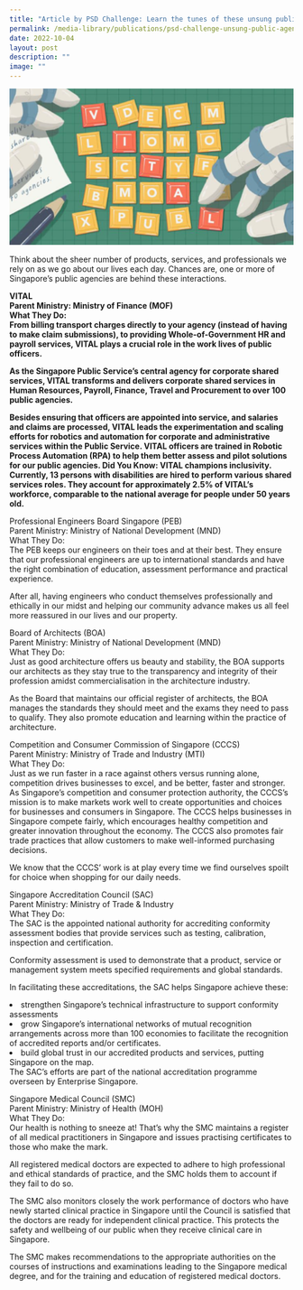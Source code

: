 ```yaml
---
title: "Article by PSD Challenge: Learn the tunes of these unsung public agencies"
permalink: /media-library/publications/psd-challenge-unsung-public-agencies/
date: 2022-10-04
layout: post
description: ""
image: ""
---
```

<img src="/images/Media/PSD Challenge.png">

Think about the sheer number of products, services, and professionals we rely on as we go about our lives each day. Chances are, one or more of Singapore’s public agencies are behind these interactions.

<b>VITAL<br>
Parent Ministry: Ministry of Finance (MOF)<br>
What They Do:<br>
From billing transport charges directly to your agency (instead of having to make claim submissions), to providing Whole-of-Government HR and payroll services, VITAL plays a crucial role in the work lives of public officers.

As the Singapore Public Service’s central agency for corporate shared services, VITAL transforms and delivers corporate shared services in Human Resources, Payroll, Finance, Travel and Procurement to over 100 public agencies.

Besides ensuring that officers are appointed into service, and salaries and claims are processed, VITAL leads the experimentation and scaling efforts for robotics and automation for corporate and administrative services within the Public Service. VITAL officers are trained in Robotic Process Automation (RPA) to help them better assess and pilot solutions for our public agencies.
Did You Know: VITAL champions inclusivity. Currently, 13 persons with disabilities are hired to perform various shared services roles. They account for approximately 2.5% of VITAL’s workforce, comparable to the national average for people under 50 years old.</b>

Professional Engineers Board Singapore (PEB)
<br>Parent Ministry: Ministry of National Development (MND)
<br>What They Do:
<br>The PEB keeps our engineers on their toes and at their best. They ensure that our professional engineers are up to international standards and have the right combination of education, assessment performance and practical experience.

After all, having engineers who conduct themselves professionally and ethically in our midst and helping our community advance makes us all feel more reassured in our lives and our property.

Board of Architects (BOA)
<br>Parent Ministry: Ministry of National Development (MND)
<br>What They Do:
<br>Just as good architecture offers us beauty and stability, the BOA supports our architects as they stay true to the transparency and integrity of their profession amidst commercialisation in the architecture industry.

As the Board that maintains our official register of architects, the BOA manages the standards they should meet and the exams they need to pass to qualify. They also promote education and learning within the practice of architecture.

Competition and Consumer Commission of Singapore (CCCS)
<br>Parent Ministry: Ministry of Trade and Industry (MTI)
<br>What They Do:
<br>Just as we run faster in a race against others versus running alone, competition drives businesses to excel, and be better, faster and stronger. As Singapore’s competition and consumer protection authority, the CCCS’s mission is to make markets work well to create opportunities and choices for businesses and consumers in Singapore.
The CCCS helps businesses in Singapore compete fairly, which encourages healthy competition and greater innovation throughout the economy. The CCCS also promotes fair trade practices that allow customers to make well-informed purchasing decisions.

We know that the CCCS’ work is at play every time we find ourselves spoilt for choice when shopping for our daily needs.

Singapore Accreditation Council (SAC)
<br>Parent Ministry: Ministry of Trade & Industry
<br>What They Do:
<br>The SAC is the appointed national authority for accrediting conformity assessment bodies that provide services such as testing, calibration, inspection and certification.

Conformity assessment is used to demonstrate that a product, service or management system meets specified requirements and global standards.

In facilitating these accreditations, the SAC helps Singapore achieve these:
<li>strengthen Singapore’s technical infrastructure to support conformity assessments</li>
<li>grow Singapore’s international networks of mutual recognition arrangements across more than 100 economies to facilitate the recognition of accredited reports and/or certificates.</li>
<li>build global trust in our accredited products and services, putting Singapore on the map.</li>
The SAC’s efforts are part of the national accreditation programme overseen by Enterprise Singapore.

Singapore Medical Council (SMC)
<br>Parent Ministry: Ministry of Health (MOH)
<br>What They Do:
<br>Our health is nothing to sneeze at! That’s why the SMC maintains a register of all medical practitioners in Singapore and issues practising certificates to those who make the mark.

All registered medical doctors are expected to adhere to high professional and ethical standards of practice, and the SMC holds them to account if they fail to do so.

The SMC also monitors closely the work performance of doctors who have newly started clinical practice in Singapore until the Council is satisfied that the doctors are ready for independent clinical practice. This protects the safety and wellbeing of our public when they receive clinical care in Singapore.

The SMC makes recommendations to the appropriate authorities on the courses of instructions and examinations leading to the Singapore medical degree, and for the training and education of registered medical doctors.